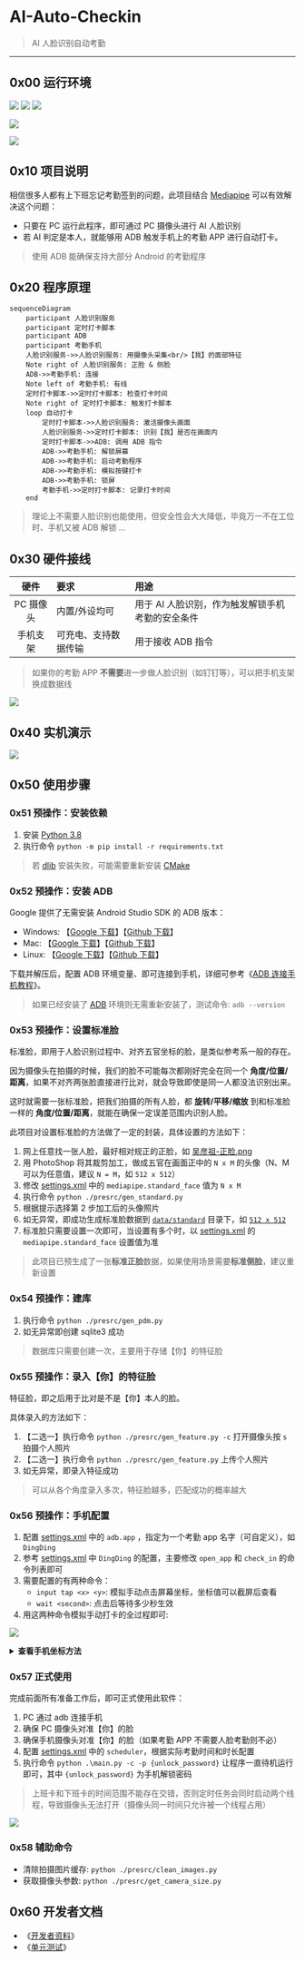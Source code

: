 # AI-Auto-Checkin

> AI 人脸识别自动考勤

------

## 0x00 运行环境

![](https://img.shields.io/badge/Windows-x64-brightgreen.svg) ![](https://img.shields.io/badge/Mac-x64-brightgreen.svg) ![](https://img.shields.io/badge/Linux-x64-brightgreen.svg)

![](https://img.shields.io/badge/Android-Any-blue.svg)

![](https://img.shields.io/badge/Python-3.8-red.svg)


## 0x10 项目说明

相信很多人都有上下班忘记考勤签到的问题，此项目结合 [Mediapipe](https://mediapipe.dev/) 可以有效解决这个问题：

- 只要在 PC 运行此程序，即可通过 PC 摄像头进行 AI 人脸识别
- 若 AI 判定是本人，就能够用 ADB 触发手机上的考勤 APP 进行自动打卡。

> 使用 ADB 能确保支持大部分 Android 的考勤程序


## 0x20 程序原理

```mermaid
sequenceDiagram
    participant 人脸识别服务
    participant 定时打卡脚本
    participant ADB
    participant 考勤手机
    人脸识别服务->>人脸识别服务: 用摄像头采集<br/>【我】的面部特征
    Note right of 人脸识别服务: 正脸 & 侧脸
    ADB->>考勤手机: 连接
    Note left of 考勤手机: 有线
    定时打卡脚本->>定时打卡脚本: 检查打卡时间
    Note right of 定时打卡脚本: 触发打卡脚本
    loop 自动打卡
        定时打卡脚本->>人脸识别服务: 激活摄像头画面
        人脸识别服务->>定时打卡脚本: 识别【我】是否在画面内
        定时打卡脚本->>ADB: 调用 ADB 指令
        ADB->>考勤手机: 解锁屏幕
        ADB->>考勤手机: 启动考勤程序
        ADB->>考勤手机: 模拟按键打卡
        ADB->>考勤手机: 锁屏
        考勤手机->>定时打卡脚本: 记录打卡时间
    end
```

> 理论上不需要人脸识别也能使用，但安全性会大大降低，毕竟万一不在工位时、手机又被 ADB 解锁 ...


## 0x30 硬件接线

| 硬件 | 要求 | 用途 |
|:---:|:---|:---|
| PC 摄像头 | 内置/外设均可 | 用于 AI 人脸识别，作为触发解锁手机考勤的安全条件 |
| 手机支架 | 可充电、支持数据传输 | 用于接收 ADB 指令 |

> 如果你的考勤 APP **不需要**进一步做人脸识别（如钉钉等），可以把手机支架换成数据线


![](./imgs/01.jpg)


## 0x40 实机演示

![](./imgs/Demo-AI-Auto-Checkin.gif)


## 0x50 使用步骤

### 0x51 预操作：安装依赖

1. 安装 [Python 3.8](https://www.python.org/downloads/release/python-385/)
2. 执行命令 `python -m pip install -r requirements.txt`

> 若 [dlib](http://dlib.net/) 安装失败，可能需要重新安装 [CMake](https://cmake.org/)


### 0x52 预操作：安装 ADB

Google 提供了无需安装 Android Studio SDK 的 ADB 版本：

- Windows:  【[Google 下载](https://dl.google.com/android/repository/platform-tools-latest-windows.zip)】【[Github 下载](./adb/platform-tools_r33.0.3-windows.zip)】
- Mac:  【[Google 下载](https://dl.google.com/android/repository/platform-tools-latest-darwin.zip)】【[Github 下载](./adb/platform-tools_r33.0.3-darwin.zip)】
- Linux:  【[Google 下载](https://dl.google.com/android/repository/platform-tools-latest-linux.zip)】【[Github 下载](./adb/platform-tools_r33.0.3-linux.zip)】

下载并解压后，配置 ADB 环境变量、即可连接到手机，详细可参考《[ADB 连接手机教程](https://exp-blog.com/tools/adb-jie-suo-shou-ji-zhi-yin/)》。

> 如果已经安装了 [ADB](https://developer.android.com/studio/command-line/adb?hl=zh-cn) 环境则无需重新安装了，测试命令: `adb --version`


### 0x53 预操作：设置标准脸 

标准脸，即用于人脸识别过程中、对齐五官坐标的脸，是类似参考系一般的存在。

因为摄像头在拍摄的时候，我们的脸不可能每次都刚好完全在同一个 **角度/位置/距离**，如果不对齐两张脸直接进行比对，就会导致即使是同一人都没法识别出来。

这时就需要一张标准脸，把我们拍摄的所有人脸，都 **旋转/平移/缩放** 到和标准脸一样的 **角度/位置/距离**，就能在确保一定误差范围内识别人脸。

此项目对设置标准脸的方法做了一定的封装，具体设置的方法如下：

1. 网上任意找一张人脸，最好相对规正的正脸，如 [吴彦祖-正脸.png](./face/00_standard/吴彦祖-正脸.png)
2. 用 PhotoShop 将其裁剪加工，做成五官在画面正中的 `N x M` 的头像（N、M 可以为任意值，建议 `N = M`，如 `512 x 512`）
3. 修改 [settings.xml](./conf/settings.yml) 中的 `mediapipe.standard_face` 值为 `N x M`
4. 执行命令 `python ./presrc/gen_standard.py`
5. 根据提示选择第 2 步加工后的头像照片
6. 如无异常，即成功生成标准脸数据到 [`data/standard`](./data/standard/) 目录下，如 [`512 x 512`](./data/standard//512x512)
7. 标准脸只需要设置一次即可，当设置有多个时，以 [settings.xml](./conf/settings.yml) 的 `mediapipe.standard_face` 设置值为准

> 此项目已预生成了一张**标准正脸**数据，如果使用场景需要**标准侧脸**，建议重新设置


### 0x54 预操作：建库

1. 执行命令 `python ./presrc/gen_pdm.py`
2. 如无异常即创建 sqlite3 成功

> 数据库只需要创建一次，主要用于存储【你】的特征脸


### 0x55 预操作：录入【你】的特征脸

特征脸，即之后用于比对是不是【你】本人的脸。

具体录入的方法如下：

1. 【二选一】执行命令 `python ./presrc/gen_feature.py -c` 打开摄像头按 `s` 拍摄个人照片
2. 【二选一】执行命令 `python ./presrc/gen_feature.py` 上传个人照片
3. 如无异常，即录入特征成功

> 可以从各个角度录入多次，特征脸越多，匹配成功的概率越大


### 0x56 预操作：手机配置

1. 配置 [settings.xml](./conf/settings.yml) 中的 `adb.app` ，指定为一个考勤 app 名字（可自定义），如 `DingDing`
2. 参考 [settings.xml](./conf/settings.yml) 中 `DingDing` 的配置，主要修改 `open_app` 和 `check_in` 的命令列表即可
3. 需要配置的有两种命令：
    - `input tap <x> <y>`: 模拟手动点击屏幕坐标，坐标值可以截屏后查看
    - `wait <second>`: 点击后等待多少秒生效
4. 用这两种命令模拟手动打卡的全过程即可:

![](./imgs/04.png)

<details>
<summary><b>查看手机坐标方法</b></summary>
<br/>

坐标值可以截屏后查看：

- 方法一 PS : 菜单 `->` 窗口 `->` 信息 `->` `十` `->` 像素，鼠标悬浮在图片上后即可查看坐标
- 方法二画图: 鼠标悬浮在图片上后，直接在左下角即可查看

![](./imgs/02.png)

</details>


### 0x57 正式使用

完成前面所有准备工作后，即可正式使用此软件：

1. PC 通过 adb 连接手机
2. 确保 PC 摄像头对准【你】的脸
3. 确保手机摄像头对准【你】的脸（如果考勤 APP 不需要人脸考勤则不必）
4. 配置 [settings.xml](./conf/settings.yml) 中的 `scheduler`，根据实际考勤时间和时长配置
5. 执行命令 `python .\main.py -c -p {unlock_password}` 让程序一直待机运行即可，其中 `{unlock_password}` 为手机解锁密码

> 上班卡和下班卡的时间范围不能存在交错，否则定时任务会同时启动两个线程，导致摄像头无法打开（摄像头同一时间只允许被一个线程占用）

![](./imgs/03.png)


### 0x58 辅助命令

- 清除拍摄图片缓存: `python ./presrc/clean_images.py`
- 获取摄像头参数: `python ./presrc/get_camera_size.py`


## 0x60 开发者文档

- 《[开发者资料](./docs/DevSOP.md)》
- 《[单元测试](./tests/)》
